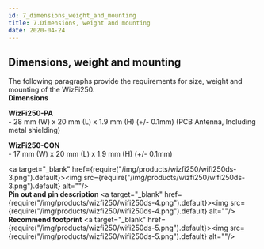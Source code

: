 ```yaml
---
id: 7_dimensions_weight_and_mounting
title: 7.Dimensions, weight and mounting
date: 2020-04-24
---
```


## Dimensions, weight and mounting

The following paragraphs provide the requirements for size, weight and
mounting of the WizFi250.  
**Dimensions**

**WizFi250-PA**  
\- 28 mm (W) x 20 mm (L) x 1.9 mm (H) (+/- 0.1mm) (PCB Antenna,
Including metal shielding)  

**WizFi250-CON**  
\- 17 mm (W) x 20 mm (L) x 1.9 mm (H) (+/- 0.1mm)

<a target="_blank" href={require("/img/products/wizfi250/wifi250ds-3.png").default}><img src={require("/img/products/wizfi250/wifi250ds-3.png").default} alt=""/></a>  
**Pin out and pin description**
<a target="_blank" href={require("/img/products/wizfi250/wifi250ds-4.png").default}><img src={require("/img/products/wizfi250/wifi250ds-4.png").default} alt=""/></a>  
**Recommend footprint**
<a target="_blank" href={require("/img/products/wizfi250/wifi250ds-5.png").default}><img src={require("/img/products/wizfi250/wifi250ds-5.png").default} alt=""/></a>
